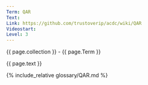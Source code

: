 ```yaml
---
Term: QAR
Text: 
Link: https://github.com/trustoverip/acdc/wiki/QAR
Videostart: 
Level: 3
---
```


{{ page.collection }} - {{ page.Term }}

   {{ page.text }}

{% include_relative glossary/QAR.md %}
